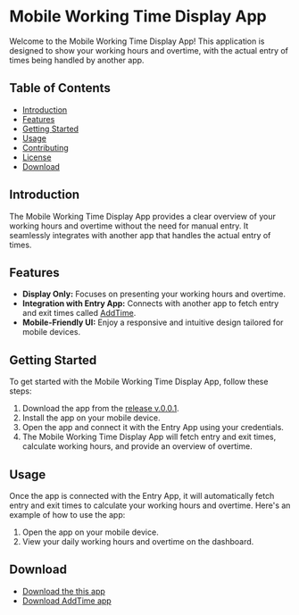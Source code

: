 # Mobile Working Time Display App

Welcome to the Mobile Working Time Display App! This application is designed to show your working hours and overtime, with the actual entry of times being handled by another app.

## Table of Contents

- [Introduction](#introduction)
- [Features](#features)
- [Getting Started](#getting-started)
- [Usage](#usage)
- [Contributing](#contributing)
- [License](#license)
- [Download](#download)

## Introduction

The Mobile Working Time Display App provides a clear overview of your working hours and overtime without the need for manual entry. It seamlessly integrates with another app that handles the actual entry of times.

## Features

- **Display Only:** Focuses on presenting your working hours and overtime.
- **Integration with Entry App:** Connects with another app to fetch entry and exit times called [AddTime](https://github.com/ARNAB-BOTMAS/AddTime).
- **Mobile-Friendly UI:** Enjoy a responsive and intuitive design tailored for mobile devices.

## Getting Started

To get started with the Mobile Working Time Display App, follow these steps:

1. Download the app from the [release v.0.0.1](https://github.com/ARNAB-BOTMAS/ApplicationOvertime/releases/download/v0.0.1/DisplayOverTime.apk).
2. Install the app on your mobile device.
3. Open the app and connect it with the Entry App using your credentials.
4. The Mobile Working Time Display App will fetch entry and exit times, calculate working hours, and provide an overview of overtime.

## Usage

Once the app is connected with the Entry App, it will automatically fetch entry and exit times to calculate your working hours and overtime. Here's an example of how to use the app:

1. Open the app on your mobile device.
2. View your daily working hours and overtime on the dashboard.

## Download

- [Download the this app](https://github.com/ARNAB-BOTMAS/ApplicationOvertime/releases/download/v0.0.1/DisplayOverTime.apk)
- [Download AddTime app](https://github.com/ARNAB-BOTMAS/AddTime/releases/download/v0.0.1/AddTime.apk)
